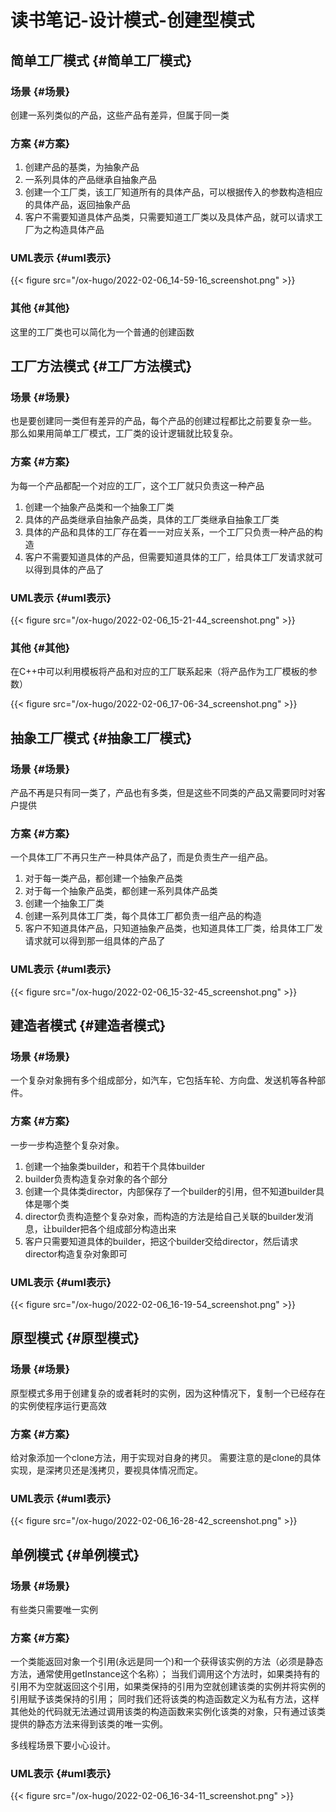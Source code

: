 # 读书笔记-设计模式-创建型模式


## 简单工厂模式 {#简单工厂模式}


### 场景 {#场景}

创建一系列类似的产品，这些产品有差异，但属于同一类


### 方案 {#方案}

1.  创建产品的基类，为抽象产品
2.  一系列具体的产品继承自抽象产品
3.  创建一个工厂类，该工厂知道所有的具体产品，可以根据传入的参数构造相应的具体产品，返回抽象产品
4.  客户不需要知道具体产品类，只需要知道工厂类以及具体产品，就可以请求工厂为之构造具体产品


### UML表示 {#uml表示}

{{< figure src="/ox-hugo/2022-02-06_14-59-16_screenshot.png" >}}


### 其他 {#其他}

这里的工厂类也可以简化为一个普通的创建函数


## 工厂方法模式 {#工厂方法模式}


### 场景 {#场景}

也是要创建同一类但有差异的产品，每个产品的创建过程都比之前要复杂一些。
那么如果用简单工厂模式，工厂类的设计逻辑就比较复杂。


### 方案 {#方案}

为每一个产品都配一个对应的工厂，这个工厂就只负责这一种产品

1.  创建一个抽象产品类和一个抽象工厂类
2.  具体的产品类继承自抽象产品类，具体的工厂类继承自抽象工厂类
3.  具体的产品和具体的工厂存在着一一对应关系，一个工厂只负责一种产品的构造
4.  客户不需要知道具体的产品，但需要知道具体的工厂，给具体工厂发请求就可以得到具体的产品了


### UML表示 {#uml表示}

{{< figure src="/ox-hugo/2022-02-06_15-21-44_screenshot.png" >}}


### 其他 {#其他}

在C++中可以利用模板将产品和对应的工厂联系起来（将产品作为工厂模板的参数）

{{< figure src="/ox-hugo/2022-02-06_17-06-34_screenshot.png" >}}


## 抽象工厂模式 {#抽象工厂模式}


### 场景 {#场景}

产品不再是只有同一类了，产品也有多类，但是这些不同类的产品又需要同时对客户提供


### 方案 {#方案}

一个具体工厂不再只生产一种具体产品了，而是负责生产一组产品。

1.  对于每一类产品，都创建一个抽象产品类
2.  对于每一个抽象产品类，都创建一系列具体产品类
3.  创建一个抽象工厂类
4.  创建一系列具体工厂类，每个具体工厂都负责一组产品的构造
5.  客户不知道具体产品，只知道抽象产品类，也知道具体工厂类，给具体工厂发请求就可以得到那一组具体的产品了


### UML表示 {#uml表示}

{{< figure src="/ox-hugo/2022-02-06_15-32-45_screenshot.png" >}}


## 建造者模式 {#建造者模式}


### 场景 {#场景}

一个复杂对象拥有多个组成部分，如汽车，它包括车轮、方向盘、发送机等各种部件。


### 方案 {#方案}

一步一步构造整个复杂对象。

1.  创建一个抽象类builder，和若干个具体builder
2.  builder负责构造复杂对象的各个部分
3.  创建一个具体类director，内部保存了一个builder的引用，但不知道builder具体是哪个类
4.  director负责构造整个复杂对象，而构造的方法是给自己关联的builder发消息，让builder把各个组成部分构造出来
5.  客户只需要知道具体的builder，把这个builder交给director，然后请求director构造复杂对象即可


### UML表示 {#uml表示}

{{< figure src="/ox-hugo/2022-02-06_16-19-54_screenshot.png" >}}


## 原型模式 {#原型模式}


### 场景 {#场景}

原型模式多用于创建复杂的或者耗时的实例，因为这种情况下，复制一个已经存在的实例使程序运行更高效


### 方案 {#方案}

给对象添加一个clone方法，用于实现对自身的拷贝。
需要注意的是clone的具体实现，是深拷贝还是浅拷贝，要视具体情况而定。


### UML表示 {#uml表示}

{{< figure src="/ox-hugo/2022-02-06_16-28-42_screenshot.png" >}}


## 单例模式 {#单例模式}


### 场景 {#场景}

有些类只需要唯一实例


### 方案 {#方案}

一个类能返回对象一个引用(永远是同一个)和一个获得该实例的方法（必须是静态方法，通常使用getInstance这个名称）；
当我们调用这个方法时，如果类持有的引用不为空就返回这个引用，如果类保持的引用为空就创建该类的实例并将实例的引用赋予该类保持的引用；
同时我们还将该类的构造函数定义为私有方法，这样其他处的代码就无法通过调用该类的构造函数来实例化该类的对象，只有通过该类提供的静态方法来得到该类的唯一实例。

多线程场景下要小心设计。


### UML表示 {#uml表示}

{{< figure src="/ox-hugo/2022-02-06_16-34-11_screenshot.png" >}}

